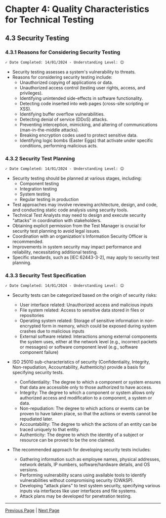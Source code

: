 # Chapter 4: Quality Characteristics for Technical Testing

## 4.3 Security Testing

### 4.3.1 Reasons for Considering Security Testing

```markdown
✓ Date Completed: 14/01/2024 - Understanding Level: 😊
```

- Security testing assesses a system's vulnerability to threats.
- Reasons for considering security testing include:
  - Unauthorized copying of applications or data.
  - Unauthorized access control (testing user rights, access, and privileges).
  - Identifying unintended side-effects in software functionality.
  - Detecting code inserted into web pages (cross-site scripting or XSS).
  - Identifying buffer overflow vulnerabilities.
  - Detecting denial of service (DDoS) attacks.
  - Preventing interception, mimicking, and altering of communications (man-in-the-middle attacks).
  - Breaking encryption codes used to protect sensitive data.
  - Identifying logic bombs (Easter Eggs) that activate under specific conditions, performing malicious acts.

### 4.3.2 Security Test Planning

```markdown
✓ Date Completed: 14/01/2024 - Understanding Level: 😊
```

- Security testing should be planned at various stages, including:
  - Component testing
  - Integration testing
  - System testing
  - Regular testing in production
- Test approaches may involve reviewing architecture, design, and code, and conducting static code analysis using security tools.
- Technical Test Analysts may need to design and execute security "attacks" in coordination with stakeholders.
- Obtaining explicit permission from the Test Manager is crucial for security test planning to avoid legal issues.
- Coordination with an organization's Information Security Officer is recommended.
- Improvements in system security may impact performance and reliability, necessitating additional testing.
- Specific standards, such as [IEC 62443-3-2], may apply to security test planning.

### 4.3.3 Security Test Specification

```markdown
✓ Date Completed: 14/01/2024 - Understanding Level: 😊
```

- Security tests can be categorized based on the origin of security risks:

  - User interface related: Unauthorized access and malicious inputs
  - File system related: Access to sensitive data stored in files or repositories
  - Operating system related: Storage of sensitive information in non-encrypted form in memory, which could be exposed during system crashes due to malicious inputs
  - External software related: Interactions among external components the system uses, either at the network level (e.g., incorrect packets or messages) or software component level (e.g., software component failure)

- ISO 25010 sub-characteristics of security (Confidentiality, Integrity, Non-repudiation, Accountability, Authenticity) provide a basis for specifying security tests.

  - Confidentiality: The degree to which a component or system ensures that data are accessible only to those authorized to have access.
  - Integrity: The degree to which a component or system allows only authorized access and modification to a component, a system or data.
  - Non-repudiation: The degree to which actions or events can be proven to have taken place, so that the actions or events cannot be repudiated later.
  - Accountability: The degree to which the actions of an entity can be traced uniquely to that entity.
  - Authenticity: The degree to which the identity of a subject or resource can be proved to be the one claimed.

- The recommended approach for developing security tests includes:

  - Gathering information such as employee names, physical addresses, network details, IP numbers, software/hardware details, and OS versions.
  - Performing vulnerability scans using available tools to identify vulnerabilities without compromising security (OWASP).
  - Developing "attack plans" to test system security, specifying various inputs via interfaces like user interfaces and file systems.
  - Attack plans may be developed for penetration testing.

---

[Previous Page](4.2-general-planning-issues.md) | [Next Page](4.4-reliability-testing.md)
